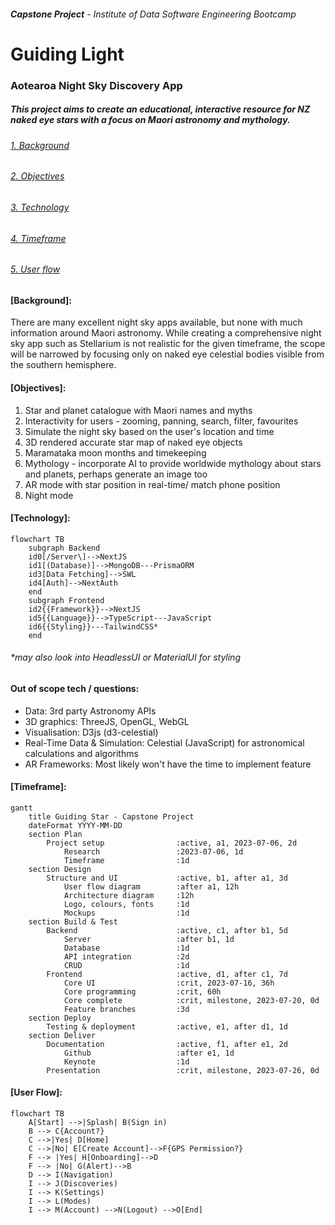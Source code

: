 ###### **Capstone Project** - Institute of Data Software Engineering Bootcamp


# **Guiding Light**
### Aotearoa Night Sky Discovery App

##### This project aims to create an educational, interactive resource for NZ naked eye stars with a focus on Maori astronomy and mythology.

###### [1. Background](#background)
###### [2. Objectives](#objectives)
###### [3. Technology](#technology)
###### [4. Timeframe](#timeframe)
###### [5. User flow](#user-flow)

#### [Background]:

There are many excellent night sky apps available, but none with much information around Maori astronomy. While creating a comprehensive night sky app such as Stellarium is not realistic for the given timeframe, the scope will be narrowed by focusing only on naked eye celestial bodies visible from the southern hemisphere. 

#### [Objectives]:

1. Star and planet catalogue with Maori names and myths
2. Interactivity for users - zooming, panning, search, filter, favourites
3. Simulate the night sky based on the user's location and time
4. 3D rendered accurate star map of naked eye objects
6. Maramataka moon months and timekeeping
7. Mythology - incorporate AI to provide worldwide mythology about stars and planets, perhaps generate an image too
8. AR mode with star position in real-time/ match phone position
9. Night mode

#### [Technology]:

```mermaid
flowchart TB
    subgraph Backend
    id0[/Server\]-->NextJS
    id1[(Database)]-->MongoDB---PrismaORM
    id3[Data Fetching]-->SWL
    id4[Auth]-->NextAuth
    end
    subgraph Frontend
    id2{{Framework}}-->NextJS
    id5{{Language}}-->TypeScript---JavaScript
    id6{{Styling}}---TailwindCSS*
    end
```
###### *may also look into HeadlessUI or MaterialUI for styling


#### Out of scope tech / questions:
* Data: 3rd party Astronomy APIs
* 3D graphics: ThreeJS, OpenGL, WebGL
* Visualisation: D3js (d3-celestial)
* Real-Time Data & Simulation: Celestial (JavaScript) for astronomical calculations and algorithms
* AR Frameworks: Most likely won't have the time to implement feature


#### [Timeframe]:

```mermaid
gantt
    title Guiding Star - Capstone Project
    dateFormat YYYY-MM-DD
    section Plan
        Project setup                :active, a1, 2023-07-06, 2d
            Research                 :2023-07-06, 1d
            Timeframe                :1d
    section Design
        Structure and UI             :active, b1, after a1, 3d
            User flow diagram        :after a1, 12h
            Architecture diagram     :12h
            Logo, colours, fonts     :1d
            Mockups                  :1d            
    section Build & Test
        Backend                      :active, c1, after b1, 5d
            Server                   :after b1, 1d
            Database                 :1d
            API integration          :2d
            CRUD                     :1d
        Frontend                     :active, d1, after c1, 7d
            Core UI                  :crit, 2023-07-16, 36h
            Core programming         :crit, 60h
            Core complete            :crit, milestone, 2023-07-20, 0d
            Feature branches         :3d
    section Deploy
        Testing & deployment         :active, e1, after d1, 1d
    section Deliver
        Documentation                :active, f1, after e1, 2d
            Github                   :after e1, 1d
            Keynote                  :1d
        Presentation                 :crit, milestone, 2023-07-26, 0d
```

#### [User Flow]:

```mermaid
flowchart TB
    A[Start] -->|Splash| B(Sign in)
    B --> C{Account?}
    C -->|Yes| D[Home]
    C -->|No| E[Create Account]-->F{GPS Permission?}
    F --> |Yes| H[Onboarding]-->D
    F --> |No| G(Alert)-->B
    D --> I(Navigation)
    I --> J(Discoveries)
    I --> K(Settings)
    I --> L(Modes)
    I --> M(Account) -->N(Logout) -->O[End]

  
```

